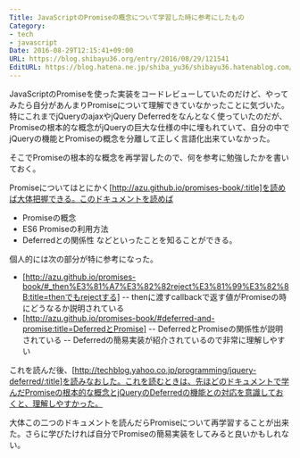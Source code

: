 ```yaml
---
Title: JavaScriptのPromiseの概念について学習した時に参考にしたもの
Category:
- tech
- javascript
Date: 2016-08-29T12:15:41+09:00
URL: https://blog.shibayu36.org/entry/2016/08/29/121541
EditURL: https://blog.hatena.ne.jp/shiba_yu36/shibayu36.hatenablog.com/atom/entry/10328749687181361129
---
```


JavaScriptのPromiseを使った実装をコードレビューしていたのだけど、やってみたら自分があんまりPromiseについて理解できていなかったことに気づいた。特にこれまでjQueryのajaxやjQuery Deferredをなんとなく使っていたのだが、Promiseの根本的な概念がjQueryの巨大な仕様の中に埋もれていて、自分の中でjQueryの機能とPromiseの概念を分離して正しく言語化出来ていなかった。

そこでPromiseの根本的な概念を再学習したので、何を参考に勉強したかを書いておく。


Promiseについてはとにかく[http://azu.github.io/promises-book/:title]を読めば大体把握できる。このドキュメントを読めば
- Promiseの概念
- ES6 Promiseの利用方法
- Deferredとの関係性
などといったことを知ることができる。

個人的には次の部分が特に参考になった。
- [http://azu.github.io/promises-book/#_then%E3%81%A7%E3%82%82reject%E3%81%99%E3%82%8B:title=thenでもrejectする]
-- thenに渡すcallbackで返す値がPromiseの時にどうなるか説明されている
- [http://azu.github.io/promises-book/#deferred-and-promise:title=DeferredとPromise]
-- DeferredとPromiseの関係性が説明されている
-- Deferredの簡易実装が紹介されているので非常に理解しやすい


これを読んだ後、[http://techblog.yahoo.co.jp/programming/jquery-deferred/:title]を読みなおした。これを読むときは、先ほどのドキュメントで学んだPromiseの根本的な概念とjQueryのDeferredの機能との対応を意識しておくと、理解しやすかった。


大体この二つのドキュメントを読んだらPromiseについて再学習することが出来た。さらに学びたければ自分でPromiseの簡易実装をしてみると良いかもしれない。

